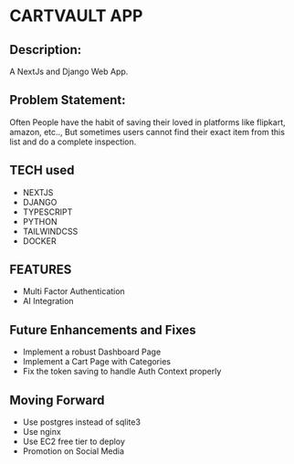 # CARTVAULT APP

## Description:
A NextJs and Django Web App.

## Problem Statement:
Often People have the habit of saving their loved in platforms like flipkart, amazon, etc.., But sometimes users cannot find their exact item from this list and do a complete inspection.

## TECH used

- NEXTJS
- DJANGO
- TYPESCRIPT
- PYTHON
- TAILWINDCSS
- DOCKER

## FEATURES

- Multi Factor Authentication
- AI Integration

## Future Enhancements and Fixes

- Implement a robust Dashboard Page
- Implement a Cart Page with Categories
- Fix the token saving to handle Auth Context properly

## Moving Forward
- Use postgres instead of sqlite3
- Use nginx
- Use EC2 free tier to deploy
- Promotion on Social Media
